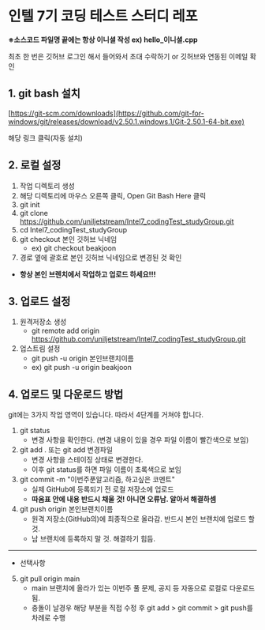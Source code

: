 # 인텔 7기 코딩 테스트 스터디 레포

**※소스코드 파일명 끝에는 항상 이니셜 작성 ex) hello_이니셜.cpp**

최초 한 번은 깃허브 로그인 해서 들어와서 초대 수락하기 or 깃허브와 연동된 이메일 확인

## 1. git bash 설치

[https://git-scm.com/downloads](https://github.com/git-for-windows/git/releases/download/v2.50.1.windows.1/Git-2.50.1-64-bit.exe)

해당 링크 클릭(자동 설치)

## 2. 로컬 설정

1. 작업 디렉토리 생성
2. 해당 디렉토리에 마우스 오른쪽 클릭, Open Git Bash Here 클릭
3. git init
4. git clone https://github.com/uniljetstream/Intel7_codingTest_studyGroup.git
5. cd Intel7_codingTest_studyGroup
6. git checkout 본인 깃허브 닉네임
   - ex) git checkout beakjoon
8. 경로 옆에 괄호로 본인 깃허브 닉네임으로 변경된 것 확인
  - **항상 본인 브렌치에서 작업하고 업로드 하세요!!!**

## 3. 업로드 설정

1. 원격저장소 생성
   - git remote add origin https://github.com/uniljetstream/Intel7_codingTest_studyGroup.git
2. 업스트림 설정
   - git push -u origin 본인브랜치이름
   - ex) git push -u origin beakjoon

## 4. 업로드 및 다운로드 방법
git에는 3가지 작업 영역이 있습니다. 따라서 4단계를 거쳐야 합니다.

1. git status
   - 변경 사항을 확인한다. (변경 내용이 있을 경우 파일 이름이 빨간색으로 보임)
2. git add . 또는 git add 변경파일
   - 변경 사항을 스테이징 상태로 변경한다.
   - 이후 git status를 하면 파일 이름이 초록색으로 보임
3. git commit -m "이번주푼알고리즘, 하고싶은 코멘트"
   - 실제 GitHub에 등록되기 전 로컬 저장소에 업로드
   - **따옴표 안에 내용 반드시 채울 것! 아니면 오류남. 알아서 해결하셈**
4. git push origin 본인브랜치이름
   - 원격 저장소(GitHub의)에 최종적으로 올라감. 반드시 본인 브랜치에 업로드 할 것.
   - 남 브랜치에 등록하지 말 것. 해결하기 힘듬.
---
- 선택사항
5. git pull origin main
   - main 브랜치에 올라가 있는 이번주 풀 문제, 공지 등 자동으로 로컬로 다운로드됨.
   - 충돌이 날경우 해당 부분을 직접 수정 후 git add > git commit > git push를 차례로 수행
